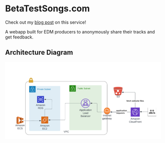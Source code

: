 # BetaTestSongs.com

Check out my [blog post](https://www.ericventor.com/posts/beta-test-songs) on this service!

A webapp built for EDM producers to anonymously share their tracks and get feedback. 



## Architecture Diagram

![](/assets/betatestsongs_diagram.png)

